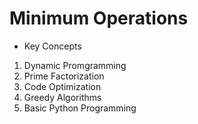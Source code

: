 # Minimum Operations

- Key Concepts
1. Dynamic Promgramming
2. Prime Factorization
3. Code Optimization
4. Greedy Algorithms
5. Basic Python Programming